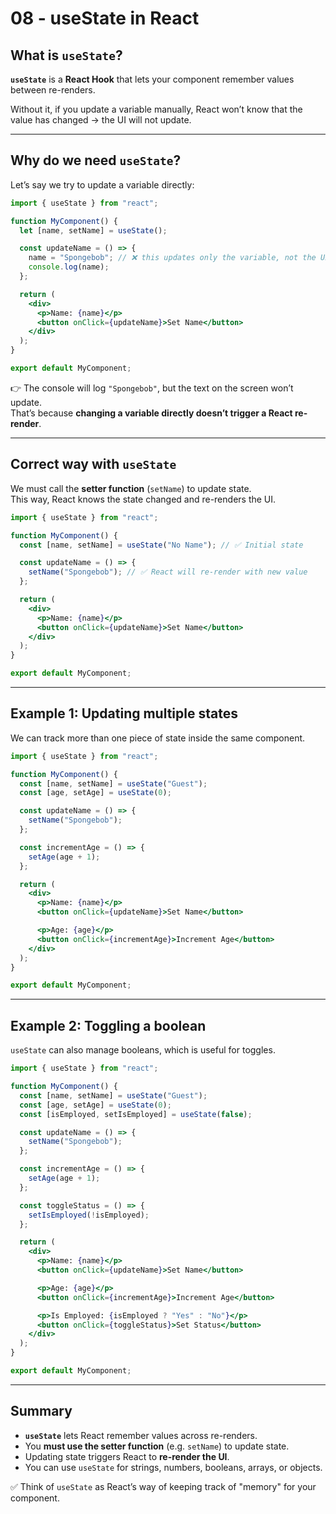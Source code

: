 # 08 - useState in React

## What is `useState`?

**`useState`** is a **React Hook** that lets your component remember values between re-renders.  

Without it, if you update a variable manually, React won’t know that the value has changed → the UI will not update.  

---

## Why do we need `useState`?

Let’s say we try to update a variable directly:

```jsx
import { useState } from "react";

function MyComponent() {
  let [name, setName] = useState();

  const updateName = () => {
    name = "Spongebob"; // ❌ this updates only the variable, not the UI
    console.log(name);
  };

  return (
    <div>
      <p>Name: {name}</p>
      <button onClick={updateName}>Set Name</button>
    </div>
  );
}

export default MyComponent;
```

👉 The console will log `"Spongebob"`, but the text on the screen won’t update.  
That’s because **changing a variable directly doesn’t trigger a React re-render**.

---

## Correct way with `useState`

We must call the **setter function** (`setName`) to update state.  
This way, React knows the state changed and re-renders the UI.

```jsx
import { useState } from "react";

function MyComponent() {
  const [name, setName] = useState("No Name"); // ✅ Initial state

  const updateName = () => {
    setName("Spongebob"); // ✅ React will re-render with new value
  };

  return (
    <div>
      <p>Name: {name}</p>
      <button onClick={updateName}>Set Name</button>
    </div>
  );
}

export default MyComponent;
```

---

## Example 1: Updating multiple states

We can track more than one piece of state inside the same component.

```jsx
import { useState } from "react";

function MyComponent() {
  const [name, setName] = useState("Guest");
  const [age, setAge] = useState(0);

  const updateName = () => {
    setName("Spongebob");
  };

  const incrementAge = () => {
    setAge(age + 1);
  };

  return (
    <div>
      <p>Name: {name}</p>
      <button onClick={updateName}>Set Name</button>

      <p>Age: {age}</p>
      <button onClick={incrementAge}>Increment Age</button>
    </div>
  );
}

export default MyComponent;
```

---

## Example 2: Toggling a boolean

`useState` can also manage booleans, which is useful for toggles.

```jsx
import { useState } from "react";

function MyComponent() {
  const [name, setName] = useState("Guest");
  const [age, setAge] = useState(0);
  const [isEmployed, setIsEmployed] = useState(false);

  const updateName = () => {
    setName("Spongebob");
  };

  const incrementAge = () => {
    setAge(age + 1);
  };

  const toggleStatus = () => {
    setIsEmployed(!isEmployed);
  };

  return (
    <div>
      <p>Name: {name}</p>
      <button onClick={updateName}>Set Name</button>

      <p>Age: {age}</p>
      <button onClick={incrementAge}>Increment Age</button>

      <p>Is Employed: {isEmployed ? "Yes" : "No"}</p>
      <button onClick={toggleStatus}>Set Status</button>
    </div>
  );
}

export default MyComponent;
```

---

## Summary

- **`useState`** lets React remember values across re-renders.
- You **must use the setter function** (e.g. `setName`) to update state.
- Updating state triggers React to **re-render the UI**.
- You can use `useState` for strings, numbers, booleans, arrays, or objects.

✅ Think of `useState` as React’s way of keeping track of "memory" for your component.
